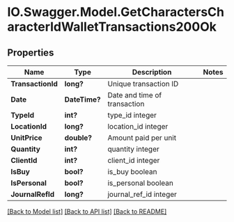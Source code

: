 # IO.Swagger.Model.GetCharactersCharacterIdWalletTransactions200Ok
## Properties

Name | Type | Description | Notes
------------ | ------------- | ------------- | -------------
**TransactionId** | **long?** | Unique transaction ID | 
**Date** | **DateTime?** | Date and time of transaction | 
**TypeId** | **int?** | type_id integer | 
**LocationId** | **long?** | location_id integer | 
**UnitPrice** | **double?** | Amount paid per unit | 
**Quantity** | **int?** | quantity integer | 
**ClientId** | **int?** | client_id integer | 
**IsBuy** | **bool?** | is_buy boolean | 
**IsPersonal** | **bool?** | is_personal boolean | 
**JournalRefId** | **long?** | journal_ref_id integer | 

[[Back to Model list]](../README.md#documentation-for-models) [[Back to API list]](../README.md#documentation-for-api-endpoints) [[Back to README]](../README.md)

